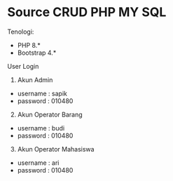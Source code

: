 # Source CRUD PHP MY SQL

Tenologi:

- PHP 8.\*
- Bootstrap 4.\*

User Login

1. Akun Admin

- username : sapik
- password : 010480

2. Akun Operator Barang

- username : budi
- password : 010480

3. Akun Operator Mahasiswa

- username : ari
- password : 010480
